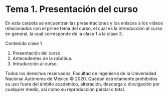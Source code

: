 # Tema 1. Presentación del curso

En esta carpeta se encuentran las presentaciones y los enlaces a los vídeos relacionados con el prime tema del curso, el cual es la introducción al curso en general, la cual corresponde de la clase 1 a la clase 3.

Contenido clase 1

 1. Presentación del curso.
 2. Antecedentes de la robótica.
 3. Intruducción al curso.
 
 


Todos los derechos reservados, Facultad de Ingeniería de la Universidad Nacional Autónoma de México © 2020. Quedan estrictamente prohibidos su uso fuera del ámbito académico, alteración, descarga o divulgación por cualquier medio, así como su reproducción parcial o total.

